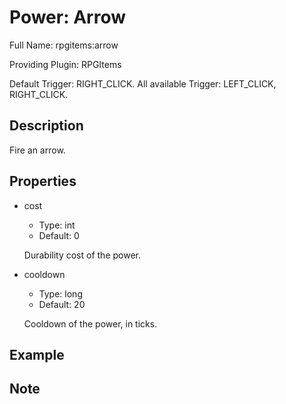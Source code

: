 # Power: Arrow

<!-- This file is generated ingame by `/rpgitem gen-wiki`. -->
<!-- Please only edit between "beginCustomXXXX" and "endCustomXXXX".  -->
<!-- If you want to edit description of this power or property, -->
<!-- please edit corresponding section in "resources/lang/en_US.yml" -->

Full Name: rpgitems:arrow

Providing Plugin: RPGItems

Default Trigger: RIGHT_CLICK. All available Trigger: LEFT_CLICK, RIGHT_CLICK.

<!-- beginCustomHeader -->
<!-- endCustomHeader -->

## Description

Fire an arrow.
<!-- beginCustomDescription -->
<!-- endCustomDescription -->

## Properties

* cost

  * Type: int
  * Default: 0

  Durability cost of the power.

* cooldown

  * Type: long
  * Default: 20

  Cooldown of the power, in ticks.


<!-- beginCustomProperties -->
<!-- endCustomProperties -->

## Example

<!-- beginCustomExample -->
<!-- endCustomExample -->

## Note

<!-- beginCustomNote -->
<!-- endCustomNote -->
